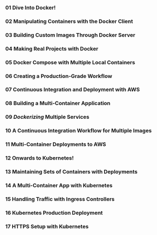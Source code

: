 ### 01 Dive Into Docker! <br>
### 02 Manipulating Containers with the Docker Client<br>
### 03 Building Custom Images Through Docker Server<br>
### 04 Making Real Projects with Docker<br>
### 05 Docker Compose with Multiple Local Containers<br>
### 06 Creating a Production-Grade Workflow<br>
### 07 Continuous Integration and Deployment with AWS<br>
### 08 Building a Multi-Container Application<br>
### 09 _Dockerizing_ Multiple Services<br>
### 10 A Continuous Integration Workflow for Multiple Images<br>
### 11 Multi-Container Deployments to AWS<br>
### 12 Onwards to Kubernetes!<br>
### 13 Maintaining Sets of Containers with Deployments<br>
### 14 A Multi-Container App with Kubernetes<br>
### 15 Handling Traffic with Ingress Controllers<br>
### 16 Kubernetes Production Deployment<br>
### 17 HTTPS Setup with Kubernetes<br>
